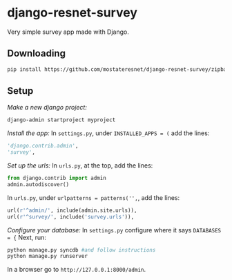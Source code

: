 django-resnet-survey
====================

Very simple survey app made with Django.

Downloading
-----------
```sh
pip install https://github.com/mostateresnet/django-resnet-survey/zipball/master
```

Setup
-----
*Make a new django project:*
```sh
django-admin startproject myproject
```
*Install the app:*
In `settings.py`, under `INSTALLED_APPS = (` add the lines:
```python
'django.contrib.admin',
'survey',
```

*Set up the urls:*
In `urls.py`, at the top, add the lines:
```python
from django.contrib import admin
admin.autodiscover()
```
In `urls.py`, under `urlpatterns = patterns('',`, add the lines:
```python
url(r'^admin/', include(admin.site.urls)),
url(r'^survey/', include('survey.urls')),
```

*Configure your database:*
In `settings.py` configure where it says `DATABASES = {`
Next, run:
```sh
python manage.py syncdb #and follow instructions
python manage.py runserver
```
In a browser go to `http://127.0.0.1:8000/admin`.